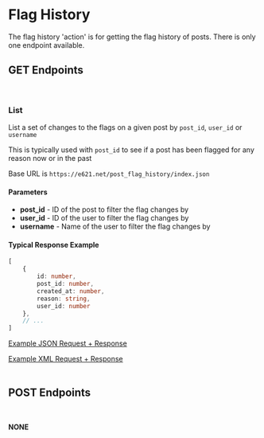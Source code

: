 # Flag History

The flag history 'action' is for getting the flag history of posts. There is only one endpoint available.


## GET Endpoints
</br>

### List

List a set of changes to the flags on a given post by `post_id`, `user_id` or `username`

This is typically used with `post_id` to see if a post has been flagged for any reason now or in the past

Base URL is `https://e621.net/post_flag_history/index.json`

#### Parameters

- **post_id** - ID of the post to filter the flag changes by
- **user_id** - ID of the user to filter the flag changes by
- **username** - Name of the user to filter the flag changes by

#### Typical Response Example

```typescript
[
    {
        id: number,
        post_id: number,
        created_at: number,
        reason: string,
        user_id: number
    },
    // ...
]
```

[Example JSON Request + Response](https://e621.net/post_flag_history/index.json)

[Example XML Request + Response](https://e621.net/post_flag_history/index.xml)
</br>
</br>

## POST Endpoints
</br>

**NONE**
